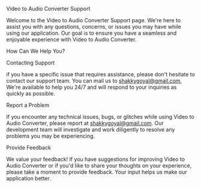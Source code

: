 Video to Audio Converter Support

Welcome to the Video to Audio Converter Support page. We're here to assist you with any questions, concerns, or issues you may have while using our application. Our goal is to ensure you have a seamless and enjoyable experience with Video to Audio Converter.

How Can We Help You?

Contacting Support

if you have a specific issue that requires assistance, please don't hesitate to contact our support team. You can mail us to shakkygoyal@gmail.com, We're available to help you 24/7 and will respond to your inquiries as quickly as possible.

Report a Problem

If you encounter any technical issues, bugs, or glitches while using Video to Audio Converter, please report at shakkygoyal@gmail.com. Our development team will investigate and work diligently to resolve any problems you may be experiencing.

Provide Feedback

We value your feedback! If you have suggestions for improving Video to Audio Converter or if you'd like to share your thoughts on your experience, please take a moment to provide feedback. Your input helps us make our application better.
